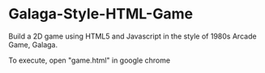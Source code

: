 # Galaga-Style-HTML-Game

Build a 2D game using HTML5 and Javascript in the style of 1980s Arcade Game, Galaga.

To execute, open "game.html" in google chrome
